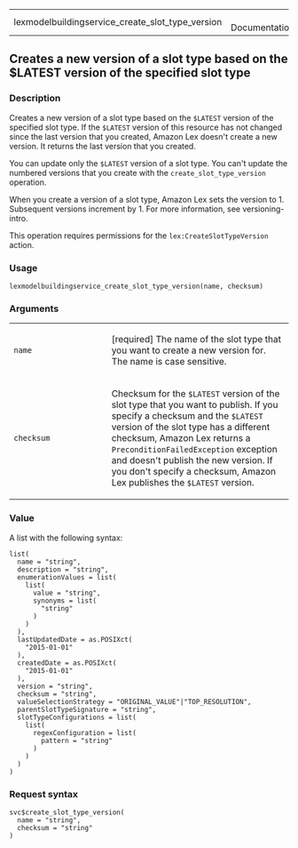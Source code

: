 <table style="width: 100%;">
<tbody>
<tr class="odd">
<td>lexmodelbuildingservice_create_slot_type_version</td>
<td style="text-align: right;">R Documentation</td>
</tr>
</tbody>
</table>

## Creates a new version of a slot type based on the $LATEST version of the specified slot type

### Description

Creates a new version of a slot type based on the `⁠$LATEST⁠` version of
the specified slot type. If the `⁠$LATEST⁠` version of this resource has
not changed since the last version that you created, Amazon Lex doesn't
create a new version. It returns the last version that you created.

You can update only the `⁠$LATEST⁠` version of a slot type. You can't
update the numbered versions that you create with the
`create_slot_type_version` operation.

When you create a version of a slot type, Amazon Lex sets the version
to 1. Subsequent versions increment by 1. For more information, see
versioning-intro.

This operation requires permissions for the `lex:CreateSlotTypeVersion`
action.

### Usage

    lexmodelbuildingservice_create_slot_type_version(name, checksum)

### Arguments

<table>
<colgroup>
<col style="width: 35%" />
<col style="width: 65%" />
</colgroup>
<tbody>
<tr class="odd">
<td><code
id="lexmodelbuildingservice_create_slot_type_version_:_name">name</code></td>
<td><p>[required] The name of the slot type that you want to create a
new version for. The name is case sensitive.</p></td>
</tr>
<tr class="even">
<td><code
id="lexmodelbuildingservice_create_slot_type_version_:_checksum">checksum</code></td>
<td><p>Checksum for the <code style="white-space: pre;">⁠$LATEST⁠</code>
version of the slot type that you want to publish. If you specify a
checksum and the <code style="white-space: pre;">⁠$LATEST⁠</code> version
of the slot type has a different checksum, Amazon Lex returns a
<code>PreconditionFailedException</code> exception and doesn't publish
the new version. If you don't specify a checksum, Amazon Lex publishes
the <code style="white-space: pre;">⁠$LATEST⁠</code> version.</p></td>
</tr>
</tbody>
</table>

### Value

A list with the following syntax:

    list(
      name = "string",
      description = "string",
      enumerationValues = list(
        list(
          value = "string",
          synonyms = list(
            "string"
          )
        )
      ),
      lastUpdatedDate = as.POSIXct(
        "2015-01-01"
      ),
      createdDate = as.POSIXct(
        "2015-01-01"
      ),
      version = "string",
      checksum = "string",
      valueSelectionStrategy = "ORIGINAL_VALUE"|"TOP_RESOLUTION",
      parentSlotTypeSignature = "string",
      slotTypeConfigurations = list(
        list(
          regexConfiguration = list(
            pattern = "string"
          )
        )
      )
    )

### Request syntax

    svc$create_slot_type_version(
      name = "string",
      checksum = "string"
    )
